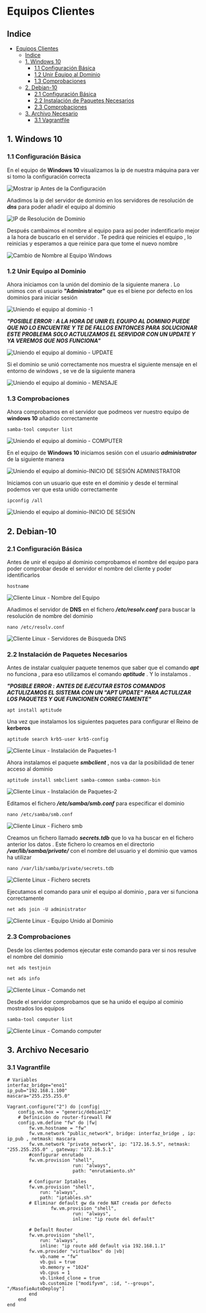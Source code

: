 # Equipos Clientes 

## Indice 
- [Equipos Clientes](#equipos-clientes)
  - [Indice](#indice)
  - [1. Windows 10](#1-windows-10)
    - [1.1 Configuración Básica](#11-configuración-básica)
    - [1.2 Unir Equipo al Dominio](#12-unir-equipo-al-dominio)
    - [1.3 Comprobaciones](#13-comprobaciones)
  - [2. Debian-10](#2-debian-10)
    - [2.1 Configuración Básica](#21-configuración-básica)
    - [2.2 Instalación de Paquetes Necesarios](#22-instalación-de-paquetes-necesarios)
    - [2.3 Comprobaciones](#23-comprobaciones)
  - [3. Archivo Necesario](#3-archivo-necesario)
    - [3.1 Vagrantfile](#31-vagrantfile)


## 1. Windows 10

### 1.1 Configuración Básica

En el equipo de **Windows 10** visualizamos la ip de nuestra máquina para ver si tomo la configuración correcta 


![Mostrar ip Antes de la Configuración](./img/clientes_w10/mostrar_ip_red_antes.png)


Añadimos la ip del servidor de dominio en los servidores de resolución de ***dns*** para poder añadir el equipo al dominio 

![IP de Resolución de Dominio](./img/clientes_w10/2_ip_del_servidor_samba.png)


Después cambaimos el nombre al equipo para así poder indentificarlo mejor a la hora de buscarlo en el servidor . Te pedirá que reinicies el equipo , lo reinicias y esperamos a que reinice para que tome el nuevo nombre 

![Cambio de Nombre al Equipo Windows](./img/clientes_w10/3_cambio_de_nombre.png)

### 1.2 Unir Equipo al Dominio

Ahora iniciamos con la unión del dominio de la siguiente manera . Lo unimos con el usuario **"Administrator"** que es el biene por defecto en los dominios para iniciar sesión 

![Uniendo el equipo al dominio -1](./img/clientes_w10/4_unir_al_dominio.png)


***"POSIBLE ERROR : A LA HORA DE UNIR EL EQUIPO AL DOMINIO PUEDE QUE NO LO ENCUENTRE Y TE DE FALLOS ENTONCES PARA SOLUCIONAR ESTE PROBLEMA SOLO ACTULIZAMOS EL SERVIDOR CON UN UPDATE Y YA VEREMOS QUE NOS FUNCIONA"***

![Uniendo el equipo al dominio - UPDATE](./img/clientes_w10/5_unir_al_dominio_UPDATE.png)

Si el dominio se unió correctamente nos muestra el siguiente mensaje en el entorno de windows , se ve de la siguiente manera 

![Uniendo el equipo al dominio - MENSAJE](./img/clientes_w10/6_unir_al_dominio_MENSAJE.png)


### 1.3 Comprobaciones 

Ahora comprobamos en el servidor que podmeos ver nuestro equipo de **windows 10** añadido correctamente 

~~~
samba-tool computer list
~~~

![Uniendo el equipo al dominio - COMPUTER](./img/clientes_w10/7_w10_servidor_computer.png)

En el equipo de **Windows 10** iniciamos sesión con el usuario ***administrator*** de la siguiente manera 

![Uniendo el equipo al dominio-INICIO DE SESIÓN ADMINISTRATOR](./img/clientes_w10/8_unir_al_dominio_ADMINISTRATOR.png)

Iniciamos con un usuario que este en el dominio y desde el terminal podemos ver que esta unido correctamente 

~~~
ipconfig /all
~~~


![Uniendo el equipo al dominio-INICIO DE SESIÓN](./img/clientes_w10/8_w10_inicio_de_sesion.png)


## 2. Debian-10 

### 2.1 Configuración Básica

Antes de unir el equipo al dominio comprobamos el nombre del equipo para poder comprobar desde el servidor el nombre del cliente y poder identificarlos 

~~~
hostname
~~~


![Cliente Linux - Nombre del Equipo](./img/cliente_linux/1_cliente_linux_nombre.png)


Añadimos el servidor de **DNS** en el fichero ***/etc/resolv.conf*** para buscar la resolución de nombre del dominio 

~~~
nano /etc/resolv.conf
~~~


![Cliente Linux - Servidores de Búsqueda DNS](./img/cliente_linux/2_cliente_linux_fichero_dns.png)


### 2.2 Instalación de Paquetes Necesarios 

Antes de instalar cualquier paquete tenemos que saber que el comando ***apt*** no funciona , para eso utilizamos el comando ***aptitude*** . Y lo instalamos . 

***"POSIBLE ERROR :*** ***ANTES DE EJECUTAR ESTOS COMANDOS ACTULIZAMOS EL SISTEMA CON UN "APT UPDATE" PARA ACTULIZAR LOS PAQUETES Y QUE FUNCIONEN CORRECTAMENTE"***

~~~
apt install aptitude
~~~

Una vez que instalamos los siguientes paquetes para configurar el Reino de **kerberos** 

~~~
aptitude search krb5-user krb5-config 
~~~

![Cliente Linux - Instalación de Paquetes-1](./img/cliente_linux/3_cliente_linux_comando_aptitude_1.png)

Ahora instalamos el paquete ***smbclient*** , nos va dar la posibilidad de tener acceso al dominio 

~~~
aptitude install smbclient samba-common samba-common-bin
~~~

![Cliente Linux - Instalación de Paquetes-2](./img/cliente_linux/3_cliente_linux_comando_aptitude_1.png)


Editamos el fichero ***/etc/samba/smb.conf*** para especificar el dominio 

~~~
nano /etc/samba/smb.conf
~~~

![Cliente Linux - Fichero smb](./img/cliente_linux/5_cliente_linux_fichero_smb.png)


Creamos un fichero llamado ***secrets.tdb*** que lo va ha buscar en el fichero anterior los datos . Este fichero lo creamos en el directorio ***/var/lib/samba/private/*** con el nombre del usuario y el dominio que vamos ha utilizar 

~~~
nano /var/lib/samba/private/secrets.tdb
~~~

![Cliente Linux - Fichero secrets](./img/cliente_linux/6_cliente_linux_fichero_secrets.png)

Ejecutamos el comando para unir el equipo al dominio , para ver si funciona correctamente 

~~~
net ads join -U administrator
~~~

![Cliente Linux - Equipo Unido al Dominio](./img/cliente_linux/7_cliente_linux_fichero_equipo_unido.png)

### 2.3 Comprobaciones 

Desde los clientes podemos ejecutar este comando para ver si nos resulve el nombre del dominio 

~~~
net ads testjoin
~~~
~~~
net ads info
~~~


![Cliente Linux - Comando net](./img/cliente_linux/8_cliente_linux_comando_net.png)


Desde el servidor comprobamos que se ha unido el equipo al cominio mostrados los equipos 

~~~
samba-tool computer list 
~~~

![Cliente Linux - Comando computer](./img/cliente_linux/9_cliente_linux_comando_computer.png)

## 3. Archivo Necesario
### 3.1 Vagrantfile

~~~
# Variables
interfaz_bridge="eno1"
ip_pub="192.168.1.100"
mascara="255.255.255.0"

Vagrant.configure("2") do |config|
	config.vm.box = "generic/debian12"
	# Definición do router-firewall FW
	config.vm.define "fw" do |fw|
		fw.vm.hostname = "fw"
		fw.vm.network "public_network", bridge: interfaz_bridge , ip: ip_pub , netmask: mascara
		fw.vm.network "private_network", ip: "172.16.5.5", netmask: "255.255.255.0" , gateway: "172.16.5.1"
		#configurar enrutado
		fw.vm.provision "shell",
                        run: "always",
                        path: "enrutamiento.sh"

		# Configurar Iptables
		fw.vm.provision "shell",
			run: "always",
			path: "iptables.sh"
		# Eliminar default gw da rede NAT creada por defecto
                fw.vm.provision "shell",
                        run: "always",
                        inline: "ip route del default"

		# Default Router
		fw.vm.provision "shell",
			run: "always",
			inline: "ip route add default via 192.168.1.1"
		fw.vm.provider "virtualbox" do |vb|
			vb.name = "fw"
			vb.gui = true
			vb.memory = "1024"
			vb.cpus = 1
			vb.linked_clone = true
			vb.customize ["modifyvm", :id, "--groups", "/MasofieAutoDeploy"]
		end
	end
end

~~~